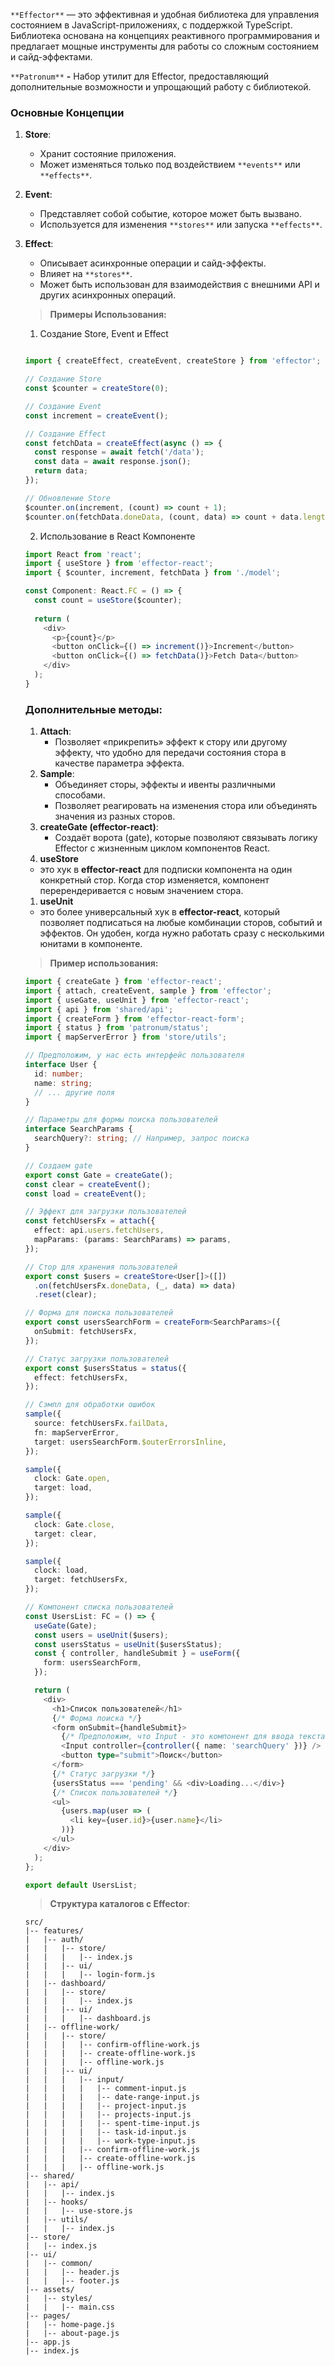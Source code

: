 `**Effector**` — это эффективная и удобная библиотека для управления состоянием в JavaScript-приложениях, с поддержкой TypeScript. Библиотека основана на концепциях реактивного программирования и предлагает мощные инструменты для работы со сложным состоянием и сайд-эффектами.  
  
  
`**Patronum**` **-** Набор утилит для Effector, предоставляющий дополнительные возможности и упрощающий работу с библиотекой.

### **Основные Концепции**

1. **Store**:
    - Хранит состояние приложения.
    - Может изменяться только под воздействием `**events**` или `**effects**`.
2. **Event**:
    - Представляет собой событие, которое может быть вызвано.
    - Используется для изменения `**stores**` или запуска `**effects**`.
3. **Effect**:
    
    - Описывает асинхронные операции и сайд-эффекты.
    - Влияет на `**stores**`.
    - Может быть использован для взаимодействия с внешними API и других асинхронных операций.
    
    > **Примеры Использования:**
    
    1. Создание Store, Event и Effect
    
    ```TypeScript
    
    import { createEffect, createEvent, createStore } from 'effector';
    
    // Создание Store
    const $counter = createStore(0);
    
    // Создание Event
    const increment = createEvent();
    
    // Создание Effect
    const fetchData = createEffect(async () => {
      const response = await fetch('/data');
      const data = await response.json();
      return data;
    });
    
    // Обновление Store
    $counter.on(increment, (count) => count + 1);
    $counter.on(fetchData.doneData, (count, data) => count + data.length);
    ```
    
    2. Использование в React Компоненте
    
    ```TypeScript
    import React from 'react';
    import { useStore } from 'effector-react';
    import { $counter, increment, fetchData } from './model';
    
    const Component: React.FC = () => {
      const count = useStore($counter);
      
      return (
        <div>
          <p>{count}</p>
          <button onClick={() => increment()}>Increment</button>
          <button onClick={() => fetchData()}>Fetch Data</button>
        </div>
      );
    }
    ```
    
    ### **Дополнительные методы:**
    
    1. **Attach**:
        - Позволяет «прикрепить» эффект к стору или другому эффекту, что удобно для передачи состояния стора в качестве параметра эффекта.
    2. **Sample**:
        - Объединяет сторы, эффекты и ивенты различными способами.
        - Позволяет реагировать на изменения стора или объединять значения из разных сторов.
    3. **createGate (effector-react)**:
        - Создаёт ворота (gate), которые позволяют связывать логику Effector с жизненным циклом компонентов React.
    4. **useStore**
    
    - это хук в **effector-react** для подписки компонента на один конкретный стор. Когда стор изменяется, компонент перерендеривается с новым значением стора.
    
    1. **useUnit**
    
    - это более универсальный хук в **effector-react**, который позволяет подписаться на любые комбинации сторов, событий и эффектов. Он удобен, когда нужно работать сразу с несколькими юнитами в компоненте.
    
    > **Пример использования:**
    
    ```TypeScript
    import { createGate } from 'effector-react';
    import { attach, createEvent, sample } from 'effector';
    import { useGate, useUnit } from 'effector-react';
    import { api } from 'shared/api';
    import { createForm } from 'effector-react-form';
    import { status } from 'patronum/status';
    import { mapServerError } from 'store/utils';
    
    // Предположим, у нас есть интерфейс пользователя
    interface User {
      id: number;
      name: string;
      // ... другие поля
    }
    
    // Параметры для формы поиска пользователей
    interface SearchParams {
      searchQuery?: string; // Например, запрос поиска
    }
    
    // Создаем gate
    export const Gate = createGate();
    const clear = createEvent();
    const load = createEvent();
    
    // Эффект для загрузки пользователей
    const fetchUsersFx = attach({
      effect: api.users.fetchUsers,
      mapParams: (params: SearchParams) => params,
    });
    
    // Стор для хранения пользователей
    export const $users = createStore<User[]>([])
      .on(fetchUsersFx.doneData, (_, data) => data)
      .reset(clear);
    
    // Форма для поиска пользователей
    export const usersSearchForm = createForm<SearchParams>({
      onSubmit: fetchUsersFx,
    });
    
    // Статус загрузки пользователей
    export const $usersStatus = status({
      effect: fetchUsersFx,
    });
    
    // Сэмпл для обработки ошибок
    sample({
      source: fetchUsersFx.failData,
      fn: mapServerError,
      target: usersSearchForm.$outerErrorsInline,
    });
    
    sample({
      clock: Gate.open,
      target: load,
    });
    
    sample({
      clock: Gate.close,
      target: clear,
    });
    
    sample({
      clock: load,
      target: fetchUsersFx,
    });
    
    // Компонент списка пользователей
    const UsersList: FC = () => {
      useGate(Gate);
      const users = useUnit($users);
      const usersStatus = useUnit($usersStatus);
      const { controller, handleSubmit } = useForm({
        form: usersSearchForm,
      });
    
      return (
        <div>
          <h1>Список пользователей</h1>
          {/* Форма поиска */}
          <form onSubmit={handleSubmit}>
            {/* Предположим, что Input - это компонент для ввода текста */}
            <Input controller={controller({ name: 'searchQuery' })} />
            <button type="submit">Поиск</button>
          </form>
          {/* Статус загрузки */}
          {usersStatus === 'pending' && <div>Loading...</div>}
          {/* Список пользователей */}
          <ul>
            {users.map(user => (
              <li key={user.id}>{user.name}</li>
            ))}
          </ul>
        </div>
      );
    };
    
    export default UsersList;
    ```
    
    > **Структура каталогов с Effector**:
    
    ```Plain
    src/
    |-- features/
    |   |-- auth/
    |   |   |-- store/
    |   |   |   |-- index.js
    |   |   |-- ui/
    |   |   |   |-- login-form.js
    |   |-- dashboard/
    |   |   |-- store/
    |   |   |   |-- index.js
    |   |   |-- ui/
    |   |   |   |-- dashboard.js
    |   |-- offline-work/
    |   |   |-- store/
    |   |   |   |-- confirm-offline-work.js
    |   |   |   |-- create-offline-work.js
    |   |   |   |-- offline-work.js
    |   |   |-- ui/
    |   |   |   |-- input/
    |   |   |   |   |-- comment-input.js
    |   |   |   |   |-- date-range-input.js
    |   |   |   |   |-- project-input.js
    |   |   |   |   |-- projects-input.js
    |   |   |   |   |-- spent-time-input.js
    |   |   |   |   |-- task-id-input.js
    |   |   |   |   |-- work-type-input.js
    |   |   |   |-- confirm-offline-work.js
    |   |   |   |-- create-offline-work.js
    |   |   |   |-- offline-work.js
    |-- shared/
    |   |-- api/
    |   |   |-- index.js
    |   |-- hooks/
    |   |   |-- use-store.js
    |   |-- utils/
    |   |   |-- index.js
    |-- store/
    |   |-- index.js
    |-- ui/
    |   |-- common/
    |   |   |-- header.js
    |   |   |-- footer.js
    |-- assets/
    |   |-- styles/
    |   |   |-- main.css
    |-- pages/
    |   |-- home-page.js
    |   |-- about-page.js
    |-- app.js
    |-- index.js
    ```